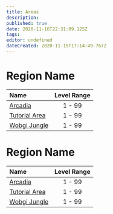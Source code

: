 ```yaml
---
title: Areas
description: 
published: true
date: 2020-11-16T22:31:09.125Z
tags: 
editor: undefined
dateCreated: 2020-11-15T17:14:49.767Z
---
```


# Region Name
| Name | Level Range |
|:-|:-:|
|[Arcadia](/world/areas/arcadia)|1 - 99|
|[Tutorial Area](/world/areas/tutorial-area)|1 - 99|
|[Wobgi Jungle](/world/areas/wobgi-jungle)|1 - 99|

# Region Name
| Name | Level Range |
|:-|:-:|
|[Arcadia](/world/areas/arcadia)|1 - 99|
|[Tutorial Area](/world/areas/tutorial-area)|1 - 99|
|[Wobgi Jungle](/world/areas/wobgi-jungle)|1 - 99|
